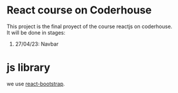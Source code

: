 # React course on Coderhouse

This project is the final proyect of the course reactjs on coderhouse.<br>
It will be done in stages:

1. 27/04/23: Navbar


# js library 
we use [react-bootstrap](https://react-bootstrap.github.io/).<br>
